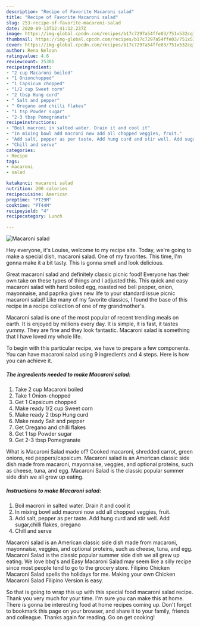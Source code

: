 ```yaml
---
description: "Recipe of Favorite Macaroni salad"
title: "Recipe of Favorite Macaroni salad"
slug: 253-recipe-of-favorite-macaroni-salad
date: 2020-09-13T12:41:12.237Z
image: https://img-global.cpcdn.com/recipes/b17c7297a54ffe03/751x532cq70/macaroni-salad-recipe-main-photo.jpg
thumbnail: https://img-global.cpcdn.com/recipes/b17c7297a54ffe03/751x532cq70/macaroni-salad-recipe-main-photo.jpg
cover: https://img-global.cpcdn.com/recipes/b17c7297a54ffe03/751x532cq70/macaroni-salad-recipe-main-photo.jpg
author: Rena Nelson
ratingvalue: 4.6
reviewcount: 25301
recipeingredient:
- "2 cup Macaroni boiled"
- "1 Onionchopped"
- "1 Capsicum chopped"
- "1/2 cup Sweet corn"
- "2 tbsp Hung curd"
- " Salt and pepper"
- " Oregano and chilli flakes"
- "1 tsp Powder sugar"
- "2-3 tbsp Pomegranate"
recipeinstructions:
- "Boil macroni in salted water. Drain it and cool it"
- "In mixing bowl add macroni now add all chopped veggies, fruit."
- "Add salt, pepper as per taste. Add hung curd and stir well. Add sugar,chilli flakes, oregano"
- "Chill and serve"
categories:
- Recipe
tags:
- macaroni
- salad

katakunci: macaroni salad 
nutrition: 200 calories
recipecuisine: American
preptime: "PT29M"
cooktime: "PT44M"
recipeyield: "4"
recipecategory: Lunch

---
```



![Macaroni salad](https://img-global.cpcdn.com/recipes/b17c7297a54ffe03/751x532cq70/macaroni-salad-recipe-main-photo.jpg)

Hey everyone, it's Louise, welcome to my recipe site. Today, we're going to make a special dish, macaroni salad. One of my favorites. This time, I'm gonna make it a bit tasty. This is gonna smell and look delicious.

Great macaroni salad and definitely classic picnic food! Everyone has their own take on these types of things and I adjusted this. This quick and easy macaroni salad with hard boiled egg, roasted red bell pepper, onion, mayonnaise, and paprika gives new life to your standard issue picnic macaroni salad! Like many of my favorite classics, I found the base of this recipe in a recipe collection of one of my grandmother&#39;s.

Macaroni salad is one of the most popular of recent trending meals on earth. It is enjoyed by millions every day. It is simple, it is fast, it tastes yummy. They are fine and they look fantastic. Macaroni salad is something that I have loved my whole life.


To begin with this particular recipe, we have to prepare a few components. You can have macaroni salad using 9 ingredients and 4 steps. Here is how you can achieve it.

<!--inarticleads1-->

##### The ingredients needed to make Macaroni salad:

1. Take 2 cup Macaroni boiled
1. Take 1 Onion-chopped
1. Get 1 Capsicum chopped
1. Make ready 1/2 cup Sweet corn
1. Make ready 2 tbsp Hung curd
1. Make ready  Salt and pepper
1. Get  Oregano and chilli flakes
1. Get 1 tsp Powder sugar
1. Get 2-3 tbsp Pomegranate


What is Macaroni Salad made of? Cooked macaroni, shredded carrot, green onions, red peppers/capsicum. Macaroni salad is an American classic side dish made from macaroni, mayonnaise, veggies, and optional proteins, such as cheese, tuna, and egg. Macaroni Salad is the classic popular summer side dish we all grew up eating. 

<!--inarticleads2-->

##### Instructions to make Macaroni salad:

1. Boil macroni in salted water. Drain it and cool it
1. In mixing bowl add macroni now add all chopped veggies, fruit.
1. Add salt, pepper as per taste. Add hung curd and stir well. Add sugar,chilli flakes, oregano
1. Chill and serve


Macaroni salad is an American classic side dish made from macaroni, mayonnaise, veggies, and optional proteins, such as cheese, tuna, and egg. Macaroni Salad is the classic popular summer side dish we all grew up eating. We love bbq&#39;s and Easy Macaroni Salad may seem like a silly recipe since most people tend to go to the grocery store. Filipino Chicken Macaroni Salad spells the holidays for me. Making your own Chicken Macaroni Salad Filipino Version is easy. 

So that is going to wrap this up with this special food macaroni salad recipe. Thank you very much for your time. I'm sure you can make this at home. There is gonna be interesting food at home recipes coming up. Don't forget to bookmark this page on your browser, and share it to your family, friends and colleague. Thanks again for reading. Go on get cooking!
